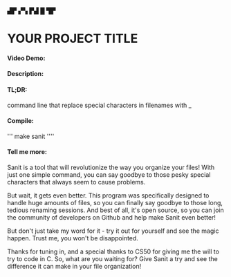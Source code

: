 
▟▛ ▞▚ ▛▟ █ ▜▛ 

# YOUR PROJECT TITLE
#### Video Demo:  <URL HERE>
#### Description:

#### TL;DR:
command line that replace special characters in filenames with _

#### Compile:
 
'''
 make sanit
''''


#### Tell me more:

Sanit is a tool that will revolutionize the way you organize your files! With just one simple command, you can say goodbye to those pesky special characters that always seem to cause problems.

But wait, it gets even better. This program was specifically designed to handle huge amounts of files, so you can finally say goodbye to those long, tedious renaming sessions. And best of all, it's open source, so you can join the community of developers on Github and help make Sanit even better!

But don't just take my word for it - try it out for yourself and see the magic happen. Trust me, you won't be disappointed.

Thanks for tuning in, and a special thanks to CS50 for giving me the will to try to code in C. So, what are you waiting for? Give Sanit a try and see the difference it can make in your file organization!